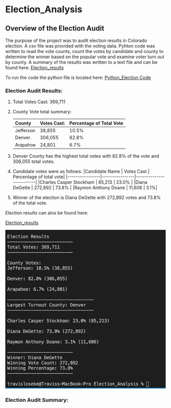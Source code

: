 # Election_Analysis

## Overview of the Election Audit
The purpose of the project was to audit election results in Colorado election.  A csv file was provided with the voting data.  Pyhton code was written to read the vote counts, count the votes by candidate and county to determine the winner based on the popular vote and examine voter turn out by county.  A summary of the results was written to a text file and can be found here: 
[Election_results](Analysis/election_analysis.txt)

To run the code the python file is located here:
[Python_Election Code]()
 


### Election Audit Results:

  1) Total Votes Cast: 369,711
  2) County Vote total summary:
    
     |County   | Votes Cast:  | Percentage of Total Vote|
     |-------  |--------------|-------------------------|
     |Jefferson| 38,855       |10.5%|
     |Denver.  | 306,055      |82.8%|
     |Arapahoe | 24,801       |6.7%|
    

  3) Denver County has the highest total votes with 82.8% of the vote and 306,055 total votes.

  4) Candidate votes were as follows: 
     |Candidate Name  | Votes Cast     | Percentage of total vote|
     |----------------|----------------|-------------------------|
     |Charles Casper Stockham | 85,213 | 23.0% |
     |Diana DeGette | 272,892 | 73.8% |
     |Raymon Anthony Doane | 11,606 | 3.1%|

  6) Winner of the election is Diana DeGette with 272,892 votes and 73.8% of the total vote.

Election results can alos be found here:

[Election_results](Analysis/election_analysis.txt)


![Election results snapshot](Resources/Election_Results_screenshot_Terminal.png)

  


### Election Audit Summary:

